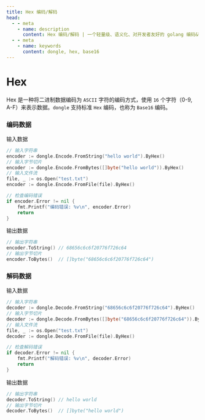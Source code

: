 ```yaml
---
title: Hex 编码/解码
head:
  - - meta
    - name: description
      content: Hex 编码/解码 | 一个轻量级、语义化、对开发者友好的 golang 编码&密码库
  - - meta
    - name: keywords
      content: dongle, hex, base16
---
```


# Hex

Hex 是一种将二进制数据编码为 `ASCII` 字符的编码方式，使用 `16` 个字符（0-9, A-F）来表示数据。`dongle` 支持标准 `Hex` 编码，也称为 `Base16` 编码。

### 编码数据
输入数据

```go
// 输入字符串
encoder := dongle.Encode.FromString("hello world").ByHex()
// 输入字节切片
encoder := dongle.Encode.FromBytes([]byte("hello world")).ByHex()
// 输入文件流
file, _ := os.Open("test.txt")
encoder := dongle.Encode.FromFile(file).ByHex()

// 检查编码错误
if encoder.Error != nil {
	fmt.Printf("编码错误: %v\n", encoder.Error)
	return
}
```

输出数据

```go
// 输出字符串
encoder.ToString() // 68656c6c6f20776f726c64
// 输出字节切片
encoder.ToBytes()  // []byte("68656c6c6f20776f726c64")
```

### 解码数据
输入数据

```go
// 输入字符串
decoder := dongle.Decode.FromString("68656c6c6f20776f726c64").ByHex()
// 输入字节切片
decoder := dongle.Decode.FromBytes([]byte("68656c6c6f20776f726c64")).ByHex()
// 输入文件流
file, _ := os.Open("test.txt")
decoder := dongle.Decode.FromFile(file).ByHex()

// 检查解码错误
if decoder.Error != nil {
	fmt.Printf("解码错误: %v\n", decoder.Error)
	return
}
```

输出数据

```go
// 输出字符串
decoder.ToString() // hello world
// 输出字节切片
decoder.ToBytes()  // []byte("hello world")
```


